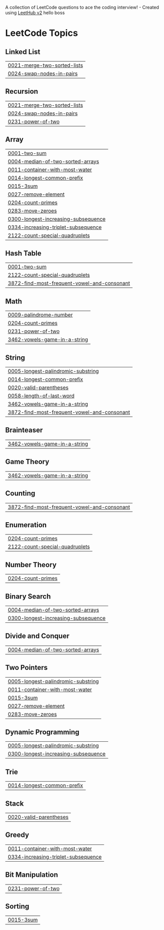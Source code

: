 A collection of LeetCode questions to ace the coding interview! - Created using [LeetHub v2](https://github.com/arunbhardwaj/LeetHub-2.0)
hello boss

<!---LeetCode Topics Start-->
# LeetCode Topics
## Linked List
|  |
| ------- |
| [0021-merge-two-sorted-lists](https://github.com/Raifulalam/leetcode/tree/master/0021-merge-two-sorted-lists) |
| [0024-swap-nodes-in-pairs](https://github.com/Raifulalam/leetcode/tree/master/0024-swap-nodes-in-pairs) |
## Recursion
|  |
| ------- |
| [0021-merge-two-sorted-lists](https://github.com/Raifulalam/leetcode/tree/master/0021-merge-two-sorted-lists) |
| [0024-swap-nodes-in-pairs](https://github.com/Raifulalam/leetcode/tree/master/0024-swap-nodes-in-pairs) |
| [0231-power-of-two](https://github.com/Raifulalam/leetcode/tree/master/0231-power-of-two) |
## Array
|  |
| ------- |
| [0001-two-sum](https://github.com/Raifulalam/leetcode/tree/master/0001-two-sum) |
| [0004-median-of-two-sorted-arrays](https://github.com/Raifulalam/leetcode/tree/master/0004-median-of-two-sorted-arrays) |
| [0011-container-with-most-water](https://github.com/Raifulalam/leetcode/tree/master/0011-container-with-most-water) |
| [0014-longest-common-prefix](https://github.com/Raifulalam/leetcode/tree/master/0014-longest-common-prefix) |
| [0015-3sum](https://github.com/Raifulalam/leetcode/tree/master/0015-3sum) |
| [0027-remove-element](https://github.com/Raifulalam/leetcode/tree/master/0027-remove-element) |
| [0204-count-primes](https://github.com/Raifulalam/leetcode/tree/master/0204-count-primes) |
| [0283-move-zeroes](https://github.com/Raifulalam/leetcode/tree/master/0283-move-zeroes) |
| [0300-longest-increasing-subsequence](https://github.com/Raifulalam/leetcode/tree/master/0300-longest-increasing-subsequence) |
| [0334-increasing-triplet-subsequence](https://github.com/Raifulalam/leetcode/tree/master/0334-increasing-triplet-subsequence) |
| [2122-count-special-quadruplets](https://github.com/Raifulalam/leetcode/tree/master/2122-count-special-quadruplets) |
## Hash Table
|  |
| ------- |
| [0001-two-sum](https://github.com/Raifulalam/leetcode/tree/master/0001-two-sum) |
| [2122-count-special-quadruplets](https://github.com/Raifulalam/leetcode/tree/master/2122-count-special-quadruplets) |
| [3872-find-most-frequent-vowel-and-consonant](https://github.com/Raifulalam/leetcode/tree/master/3872-find-most-frequent-vowel-and-consonant) |
## Math
|  |
| ------- |
| [0009-palindrome-number](https://github.com/Raifulalam/leetcode/tree/master/0009-palindrome-number) |
| [0204-count-primes](https://github.com/Raifulalam/leetcode/tree/master/0204-count-primes) |
| [0231-power-of-two](https://github.com/Raifulalam/leetcode/tree/master/0231-power-of-two) |
| [3462-vowels-game-in-a-string](https://github.com/Raifulalam/leetcode/tree/master/3462-vowels-game-in-a-string) |
## String
|  |
| ------- |
| [0005-longest-palindromic-substring](https://github.com/Raifulalam/leetcode/tree/master/0005-longest-palindromic-substring) |
| [0014-longest-common-prefix](https://github.com/Raifulalam/leetcode/tree/master/0014-longest-common-prefix) |
| [0020-valid-parentheses](https://github.com/Raifulalam/leetcode/tree/master/0020-valid-parentheses) |
| [0058-length-of-last-word](https://github.com/Raifulalam/leetcode/tree/master/0058-length-of-last-word) |
| [3462-vowels-game-in-a-string](https://github.com/Raifulalam/leetcode/tree/master/3462-vowels-game-in-a-string) |
| [3872-find-most-frequent-vowel-and-consonant](https://github.com/Raifulalam/leetcode/tree/master/3872-find-most-frequent-vowel-and-consonant) |
## Brainteaser
|  |
| ------- |
| [3462-vowels-game-in-a-string](https://github.com/Raifulalam/leetcode/tree/master/3462-vowels-game-in-a-string) |
## Game Theory
|  |
| ------- |
| [3462-vowels-game-in-a-string](https://github.com/Raifulalam/leetcode/tree/master/3462-vowels-game-in-a-string) |
## Counting
|  |
| ------- |
| [3872-find-most-frequent-vowel-and-consonant](https://github.com/Raifulalam/leetcode/tree/master/3872-find-most-frequent-vowel-and-consonant) |
## Enumeration
|  |
| ------- |
| [0204-count-primes](https://github.com/Raifulalam/leetcode/tree/master/0204-count-primes) |
| [2122-count-special-quadruplets](https://github.com/Raifulalam/leetcode/tree/master/2122-count-special-quadruplets) |
## Number Theory
|  |
| ------- |
| [0204-count-primes](https://github.com/Raifulalam/leetcode/tree/master/0204-count-primes) |
## Binary Search
|  |
| ------- |
| [0004-median-of-two-sorted-arrays](https://github.com/Raifulalam/leetcode/tree/master/0004-median-of-two-sorted-arrays) |
| [0300-longest-increasing-subsequence](https://github.com/Raifulalam/leetcode/tree/master/0300-longest-increasing-subsequence) |
## Divide and Conquer
|  |
| ------- |
| [0004-median-of-two-sorted-arrays](https://github.com/Raifulalam/leetcode/tree/master/0004-median-of-two-sorted-arrays) |
## Two Pointers
|  |
| ------- |
| [0005-longest-palindromic-substring](https://github.com/Raifulalam/leetcode/tree/master/0005-longest-palindromic-substring) |
| [0011-container-with-most-water](https://github.com/Raifulalam/leetcode/tree/master/0011-container-with-most-water) |
| [0015-3sum](https://github.com/Raifulalam/leetcode/tree/master/0015-3sum) |
| [0027-remove-element](https://github.com/Raifulalam/leetcode/tree/master/0027-remove-element) |
| [0283-move-zeroes](https://github.com/Raifulalam/leetcode/tree/master/0283-move-zeroes) |
## Dynamic Programming
|  |
| ------- |
| [0005-longest-palindromic-substring](https://github.com/Raifulalam/leetcode/tree/master/0005-longest-palindromic-substring) |
| [0300-longest-increasing-subsequence](https://github.com/Raifulalam/leetcode/tree/master/0300-longest-increasing-subsequence) |
## Trie
|  |
| ------- |
| [0014-longest-common-prefix](https://github.com/Raifulalam/leetcode/tree/master/0014-longest-common-prefix) |
## Stack
|  |
| ------- |
| [0020-valid-parentheses](https://github.com/Raifulalam/leetcode/tree/master/0020-valid-parentheses) |
## Greedy
|  |
| ------- |
| [0011-container-with-most-water](https://github.com/Raifulalam/leetcode/tree/master/0011-container-with-most-water) |
| [0334-increasing-triplet-subsequence](https://github.com/Raifulalam/leetcode/tree/master/0334-increasing-triplet-subsequence) |
## Bit Manipulation
|  |
| ------- |
| [0231-power-of-two](https://github.com/Raifulalam/leetcode/tree/master/0231-power-of-two) |
## Sorting
|  |
| ------- |
| [0015-3sum](https://github.com/Raifulalam/leetcode/tree/master/0015-3sum) |
<!---LeetCode Topics End-->